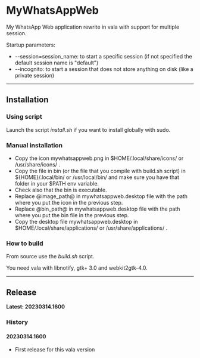 # MyWhatsAppWeb
My WhatsApp Web application rewrite in vala with support for multiple session.

Startup parameters:

 - --session=session_name: to start a specific session (if not specified the default session name is "default")
 - --incognito: to start a session that does not store anything on disk (like a private session)

---

## Installation

### Using script

Launch the script *install.sh* if you want to install globally with sudo.

### Manual installation

 - Copy the icon mywhatsappweb.png in $HOME/.local/share/icons/ or /usr/share/icons/ .
 - Copy the file in bin (or the file that you compile with build.sh script) in ${HOME}/.local/bin/ or /usr/local/bin/ and make sure you have that folder in your $PATH env variable.
 - Check also that the bin is executable.
 - Replace @image_path@ in mywhatsappweb.desktop file with the path where you put the icon in the previous step.
 - Replace @bin_path@ in mywhatsappweb.desktop file with the path where you put the bin file in the previous step.
 - Copy the desktop file mywhatsappweb.desktop in $HOME/.local/share/applications/ or /usr/share/applications/ .

### How to build

From source use the *build.sh* script.

You need vala with libnotify, gtk+ 3.0 and webkit2gtk-4.0.

---

## Release

**Latest: 20230314.1600**

### History

#### 20230314.1600
 - First release for this vala version
